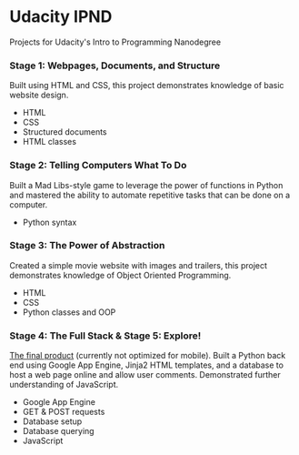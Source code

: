 # Udacity IPND
Projects for Udacity's Intro to Programming Nanodegree

### Stage 1: Webpages, Documents, and Structure
Built using HTML and CSS, this project demonstrates knowledge of basic website design.
- HTML
- CSS
- Structured documents
- HTML classes

### Stage 2: Telling Computers What To Do
Built a Mad Libs-style game to leverage the power of functions in Python and mastered the ability to automate repetitive tasks that can be done on a computer.
- Python syntax

### Stage 3: The Power of Abstraction
Created a simple movie website with images and trailers, this project demonstrates knowledge of Object Oriented Programming.
- HTML
- CSS
- Python classes and OOP

### Stage 4: The Full Stack & Stage 5: Explore!
[The final product](http://david-venturi-ipnd-notes.appspot.com/) (currently not optimized for mobile). Built a Python back end using Google App Engine, Jinja2 HTML templates, and a database to host a web page online and allow user comments. Demonstrated further understanding of JavaScript.
- Google App Engine
- GET & POST requests
- Database setup
- Database querying
- JavaScript
